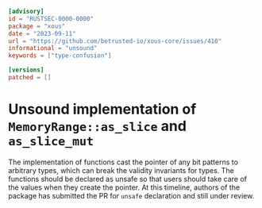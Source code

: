 ```toml
[advisory]
id = "RUSTSEC-0000-0000"
package = "xous"
date = "2023-09-11"
url = "https://github.com/betrusted-io/xous-core/issues/410"
informational = "unsound"
keywords = ["type-confusion"]

[versions]
patched = []
```

# Unsound implementation of `MemoryRange::as_slice` and `as_slice_mut`
The implementation of functions cast the pointer of any bit patterns to arbitrary types, which can break the validity invariants for types. The functions should be declared as unsafe so that users should take care of the values when they create the pointer. At this timeline, authors of the package has submitted the PR for `unsafe` declaration and still under review.